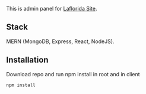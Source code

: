 This is admin panel for [Laflorida Site](https://github.com/RuslanApkin/laflorida_site/).

## Stack
MERN (MongoDB, Express, React, NodeJS).

## Installation
Download repo and run npm install in root and in client
```bash
npm install
```
